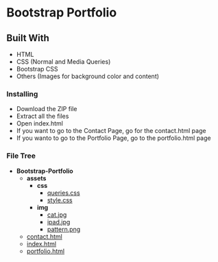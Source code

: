 # Bootstrap Portfolio

## Built With

* HTML
* CSS (Normal and Media Queries)
* Bootstrap CSS
* Others (Images for background color and content)

### Installing

* Download the ZIP file
* Extract all the files
* Open index.html
* If you want to go to the Contact Page, go for the contact.html page
* If you wanto to go to the Portfolio Page, go to the portfolio.html page

### File Tree

- __Bootstrap-Portfolio__
  - __assets__
    - __css__
      - [queries.css](Bootstrap-Portfolio/assets/css/queries.css)
      - [style.css](Bootstrap-Portfolio/assets/css/style.css)
    - __img__
      - [cat.jpg](Bootstrap-Portfolio/assets/img/cat.jpg)
      - [ipad.jpg](Bootstrap-Portfolio/assets/img/ipad.jpg)
      - [pattern.png](Bootstrap-Portfolio/assets/img/pattern.png)
  - [contact.html](Bootstrap-Portfolio/contact.html)
  - [index.html](Bootstrap-Portfolio/index.html)
  - [portfolio.html](Bootstrap-Portfolio/portfolio.html)